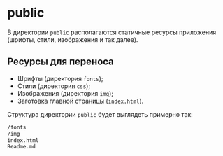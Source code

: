 # public

В директории `public` располагаются статичные ресурсы приложения (шрифты, стили, изображения и так далее).

## Ресурсы для переноса

* Шрифты (директория `fonts`);
* Стили (директория `css`);
* Изображения (директория `img`);
* Заготовка главной страницы (`index.html`).

Cтруктура директории `public` будет выглядеть примерно так:

```sh
/fonts
/img
index.html
Readme.md
```

